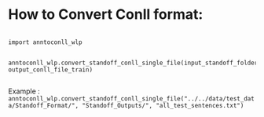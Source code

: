 How to Convert Conll format:
======


```

import anntoconll_wlp


anntoconll_wlp.convert_standoff_conll_single_file(input_standoff_folder,output_conll_folder_train, output_conll_file_train)


```

Example : `anntoconll_wlp.convert_standoff_conll_single_file("../../data/test_data/Standoff_Format/", "Standoff_Outputs/", "all_test_sentences.txt")`
